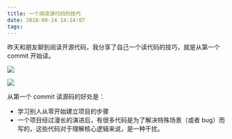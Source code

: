 ```yaml
---
title: 一个阅读源代码的技巧
date: 2018-09-14 14:14:07
tags:
---
```


昨天和朋友聊到阅读开源代码，我分享了自己一个读代码的技巧，就是从第一个 commit 开始读。

![](http://bstatic.djyde.com/assets/0069RVTdgy1fv921gu1dtj31kw0z3aei.jpg)

![](http://bstatic.djyde.com/assets/0069RVTdgy1fv927o4mqtj31kw0xz11u.jpg)

从第一个 commit 读源码的好处是：

- 学习别人从零开始建立项目的步骤
- 一个项目经过漫长的演进后，有很多代码是为了解决特殊场景（或者 bug）而写的，这些代码对于理解核心逻辑来说，是一种干扰。

